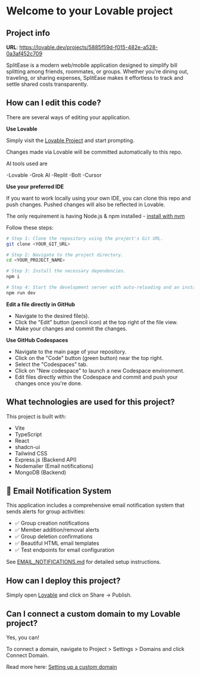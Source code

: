 # Welcome to your Lovable project

## Project info

**URL**: https://lovable.dev/projects/5885f59d-f015-482e-a528-0a3af452c709

SplitEase is a modern web/mobile application designed to simplify bill splitting among friends, roommates, or groups. Whether you're dining out, traveling, or sharing expenses, SplitEase makes it effortless to track and settle shared costs transparently.

## How can I edit this code?

There are several ways of editing your application.

**Use Lovable**

Simply visit the [Lovable Project](https://lovable.dev/projects/c9e3dcaf-f123-42b2-9105-fd7ccdfcff42) and start prompting.

Changes made via Lovable will be committed automatically to this repo.

AI tools used are 

-Lovable
-Grok AI
-Replit
-Bolt
-Cursor


**Use your preferred IDE**

If you want to work locally using your own IDE, you can clone this repo and push changes. Pushed changes will also be reflected in Lovable.

The only requirement is having Node.js & npm installed - [install with nvm](https://github.com/nvm-sh/nvm#installing-and-updating)

Follow these steps:

```sh
# Step 1: Clone the repository using the project's Git URL.
git clone <YOUR_GIT_URL>

# Step 2: Navigate to the project directory.
cd <YOUR_PROJECT_NAME>

# Step 3: Install the necessary dependencies.
npm i

# Step 4: Start the development server with auto-reloading and an instant preview.
npm run dev
```

**Edit a file directly in GitHub**

- Navigate to the desired file(s).
- Click the "Edit" button (pencil icon) at the top right of the file view.
- Make your changes and commit the changes.

**Use GitHub Codespaces**

- Navigate to the main page of your repository.
- Click on the "Code" button (green button) near the top right.
- Select the "Codespaces" tab.
- Click on "New codespace" to launch a new Codespace environment.
- Edit files directly within the Codespace and commit and push your changes once you're done.

## What technologies are used for this project?

This project is built with:

- Vite
- TypeScript
- React
- shadcn-ui
- Tailwind CSS
- Express.js (Backend API)
- Nodemailer (Email notifications)
- MongoDB (Backend)

## 📧 Email Notification System

This application includes a comprehensive email notification system that sends alerts for group activities:

- ✅ Group creation notifications
- ✅ Member addition/removal alerts  
- ✅ Group deletion confirmations
- ✅ Beautiful HTML email templates
- ✅ Test endpoints for email configuration

See [EMAIL_NOTIFICATIONS.md](./EMAIL_NOTIFICATIONS.md) for detailed setup instructions.

## How can I deploy this project?

Simply open [Lovable](https://lovable.dev/projects/c9e3dcaf-f123-42b2-9105-fd7ccdfcff42) and click on Share -> Publish.

## Can I connect a custom domain to my Lovable project?

Yes, you can!

To connect a domain, navigate to Project > Settings > Domains and click Connect Domain.

Read more here: [Setting up a custom domain](https://docs.lovable.dev/tips-tricks/custom-domain#step-by-step-guide)
